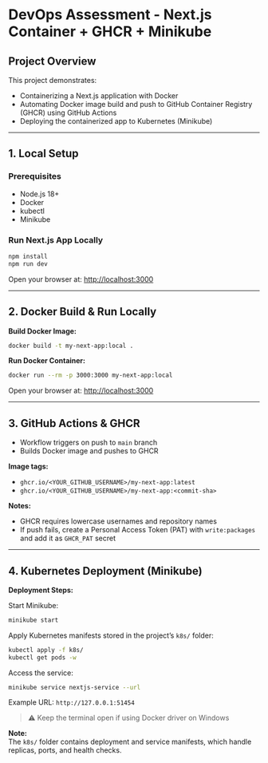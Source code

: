 # DevOps Assessment - Next.js Container + GHCR + Minikube

## Project Overview

This project demonstrates:
- Containerizing a Next.js application with Docker
- Automating Docker image build and push to GitHub Container Registry (GHCR) using GitHub Actions
- Deploying the containerized app to Kubernetes (Minikube)

---

## 1. Local Setup

### Prerequisites

- Node.js 18+
- Docker
- kubectl
- Minikube

### Run Next.js App Locally

```bash
npm install
npm run dev
```
Open your browser at: [http://localhost:3000](http://localhost:3000)

---

## 2. Docker Build & Run Locally

**Build Docker Image:**
```bash
docker build -t my-next-app:local .
```

**Run Docker Container:**
```bash
docker run --rm -p 3000:3000 my-next-app:local
```
Open your browser at: [http://localhost:3000](http://localhost:3000)

---

## 3. GitHub Actions & GHCR

- Workflow triggers on push to `main` branch
- Builds Docker image and pushes to GHCR

**Image tags:**
- `ghcr.io/<YOUR_GITHUB_USERNAME>/my-next-app:latest`
- `ghcr.io/<YOUR_GITHUB_USERNAME>/my-next-app:<commit-sha>`

**Notes:**
- GHCR requires lowercase usernames and repository names
- If push fails, create a Personal Access Token (PAT) with `write:packages` and add it as `GHCR_PAT` secret

---

## 4. Kubernetes Deployment (Minikube)

**Deployment Steps:**

Start Minikube:
```bash
minikube start
```

Apply Kubernetes manifests stored in the project’s `k8s/` folder:
```bash
kubectl apply -f k8s/
kubectl get pods -w
```

Access the service:
```bash
minikube service nextjs-service --url
```
Example URL: `http://127.0.0.1:51454`

> ⚠️ Keep the terminal open if using Docker driver on Windows

**Note:**  
The `k8s/` folder contains deployment and service manifests, which handle replicas, ports, and health checks.
